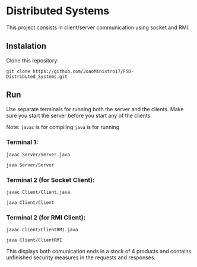# Distributed Systems

This project consists in client/server communication using socket and RMI.

## Instalation
Clone this repository:
```
git clone https://github.com/JoaoMinistro17/FSD-Distributed_Systems.git
```
## Run
Use separate terminals for running both the server and the clients. Make sure you start the server before you start any of the clients.

Note: 
```javac``` is for compiling
```java``` is for running
### Terminal 1:
```
javac Server/Server.java
```
```
java Server/Server
```
### Terminal 2 (for Socket Client):
```
javac Client/Client.java
```
```
java Client/Client
```
### Terminal 2 (for RMI Client):
```
javac Client/ClientRMI.java
```
```
java Client/ClientRMI
```
This displays both comunication ends in a stock of 4 products and contains unfinished security measures in the requests and responses.

